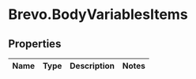 # Brevo.BodyVariablesItems

## Properties
Name | Type | Description | Notes
------------ | ------------- | ------------- | -------------


